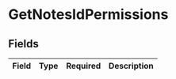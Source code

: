 # GetNotesIdPermissions


## Fields

| Field       | Type        | Required    | Description |
| ----------- | ----------- | ----------- | ----------- |